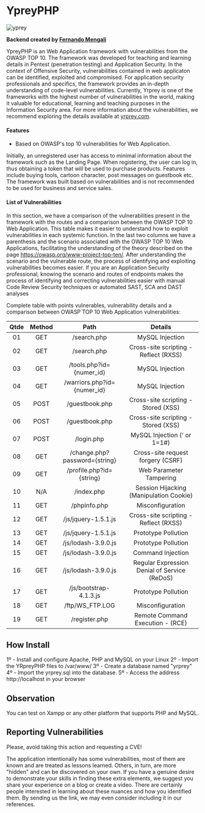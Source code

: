 # YpreyPHP

![yprey](https://i.imgur.com/zHoDJG9_d.webp?maxwidth=760&fidelity=grand)

**Backend created by [Fernando Mengali](https://www.linkedin.com/in/fernando-mengali-273504142/)**

YpreyPHP is an Web Application framework with vulnerabilities from the OWASP TOP 10. The framework was developed for teaching and learning details in Pentest (penetration testing) and Application Security. In the context of Offensive Security, vulnerabilities contained in web applicaton can be identified, exploited and compromised. For application security professionals and specifics, the framework provides an in-depth understanding of code-level vulnerabilities. Currently, Yrprey is one of the frameworks with the highest number of vulnerabilities in the world, making it valuable for educational, learning and teaching purposes in the Information Security area. For more information about the vulnerabilities, we recommend exploring the details available at [yrprey.com](https://yrprey.com).

#### Features
 - Based on OWASP's top 10 vulnerabilities for Web Application.

Initially, an unregistered user has access to minimal information about the framework such as the Landing Page. When registering, the user can log in, thus obtaining a token that will be used to purchase products. Features include buying tools, cartoon character, post messages on guestbook etc. The framework was built based on vulnerabilities and is not recommended to be used for business and service sales.

#### List of Vulnerabilities

In this section, we have a comparison of the vulnerabilities present in the framework with the routes and a comparison between the OWASP TOP 10 Web Application.
This table makes it easier to understand how to exploit vulnerabilities in each systemic function.
In the last two columns we have a parenthesis and the scenario associated with the OWASP TOP 10 Web Applications, facilitating the understanding of the theory described on the page https://owasp.org/www-project-top-ten/.
After understanding the scenario and the vulnerable route, the process of identifying and exploiting vulnerabilities becomes easier. If you are an Application Security professional, knowing the scenario and routes of endpoints makes the process of identifying and correcting vulnerabilities easier with manual Code Review Security techniques or automated SAST, SCA and DAST analyses

Complete table with points vulnerables, vulnerability details and a comparison between OWASP TOP 10 Web Application vulnerabilities:

| **Qtde**  | **Method**|            **Path**            |             **Details**                      |
|:---------:|:---------:|:------------------------------:|:--------------------------------------------:|
|    01     |    GET    |  /search.php                   |            MySQL Injection                   |
|    02     |    GET    |  /search.php                   |  Cross-site scripting - Reflect (RXSS)       |
|    03     |    GET    |  /tools.php?id={numer_id}      |            MySQL Injection                   |
|    04     |    GET    |  /warriors.php?id={numer_id}   |            MySQL Injection                   |
|    05     |    POST   |  /guestbook.php                |    Cross-site scripting - Stored (XSS)       |
|    06     |    POST   |  /guestbook.php                |    Cross-site scripting - Stored (XSS)       |
|    07     |    POST   |  /login.php                    |          MySQL Injection (' or 1=1#)         |
|    08     |    GET    |  /change.php?password={string} |      Cross-site request forgery (CSRF)       |
|    09     |    GET    |  /profile.php?id={string}      |           Web Parameter Tampering            |
|    10     |    N/A    |  /index.php                    |  Session Hijacking (Manipulation Cookie)     |
|    11     |    GET    |  /phpinfo.php                  |            Misconfiguration                  |
|    12     |    GET    |  /js/jquery-1.5.1.js           |  Cross-site scripting - Reflect (RXSS)       |
|    13     |    GET    |  /js/jquery-1.5.1.js           |           Prototype Pollution                |
|    14     |    GET    |  /js/lodash-3.9.0.js           |           Prototype Pollution                |
|    15     |    GET    |  /js/lodash-3.9.0.js           |            Command Injection                 |
|    16     |    GET    |  /js/lodash-3.9.0.js           | Regular Expression Denial of Service (ReDoS) |
|    17     |    GET    |  /js/bootstrap-4.1.3.js        |           Prototype Pollution                |
|    18     |    GET    |  /ftp/WS_FTP.LOG               |            Misconfiguration                  |
|    19     |    GET    |  /register.php                 |      Remote Command Execution - (RCE)        |

## How Install

1º - Install and configure Apache, PHP and MySQL on your Linux
2º - Import the YRpreyPHP files to /var/www/
3º - Create a database named "yrprey"
4º - Import the yrprey.sql into the database.
5º - Access the address http://localhost in your browser

## Observation
You can test on Xampp or any other platform that supports PHP and MySQL.

## Reporting Vulnerabilities

Please, avoid taking this action and requesting a CVE!

The application intentionally has some vulnerabilities, most of them are known and are treated as lessons learned. Others, in turn, are more "hidden" and can be discovered on your own. If you have a genuine desire to demonstrate your skills in finding these extra elements, we suggest you share your experience on a blog or create a video. There are certainly people interested in learning about these nuances and how you identified them. By sending us the link, we may even consider including it in our references.
